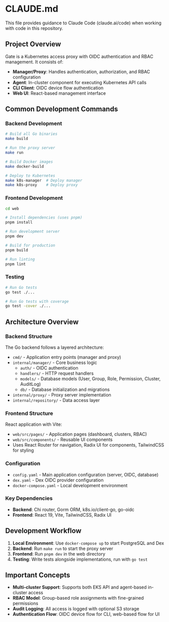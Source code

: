 # CLAUDE.md

This file provides guidance to Claude Code (claude.ai/code) when working with code in this repository.

## Project Overview

Gate is a Kubernetes access proxy with OIDC authentication and RBAC management. It consists of:
- **Manager/Proxy**: Handles authentication, authorization, and RBAC configuration
- **Agent**: In-cluster component for executing Kubernetes API calls
- **CLI Client**: OIDC device flow authentication
- **Web UI**: React-based management interface

## Common Development Commands

### Backend Development
```bash
# Build all Go binaries
make build

# Run the proxy server
make run

# Build Docker images
make docker-build

# Deploy to Kubernetes
make k8s-manager  # Deploy manager
make k8s-proxy    # Deploy proxy
```

### Frontend Development
```bash
cd web

# Install dependencies (uses pnpm)
pnpm install

# Run development server
pnpm dev

# Build for production
pnpm build

# Run linting
pnpm lint
```

### Testing
```bash
# Run Go tests
go test ./...

# Run Go tests with coverage
go test -cover ./...
```

## Architecture Overview

### Backend Structure
The Go backend follows a layered architecture:
- `cmd/` - Application entry points (manager and proxy)
- `internal/manager/` - Core business logic
  - `auth/` - OIDC authentication
  - `handlers/` - HTTP request handlers
  - `models/` - Database models (User, Group, Role, Permission, Cluster, AuditLog)
  - `db/` - Database initialization and migrations
- `internal/proxy/` - Proxy server implementation
- `internal/repository/` - Data access layer

### Frontend Structure
React application with Vite:
- `web/src/pages/` - Application pages (dashboard, clusters, RBAC)
- `web/src/components/` - Reusable UI components
- Uses React Router for navigation, Radix UI for components, TailwindCSS for styling

### Configuration
- `config.yaml` - Main application configuration (server, OIDC, database)
- `dex.yaml` - Dex OIDC provider configuration
- `docker-compose.yaml` - Local development environment

### Key Dependencies
- **Backend**: Chi router, Gorm ORM, k8s.io/client-go, go-oidc
- **Frontend**: React 19, Vite, TailwindCSS, Radix UI

## Development Workflow

1. **Local Environment**: Use `docker-compose up` to start PostgreSQL and Dex
2. **Backend**: Run `make run` to start the proxy server
3. **Frontend**: Run `pnpm dev` in the web directory
4. **Testing**: Write tests alongside implementations, run with `go test`

## Important Concepts

- **Multi-cluster Support**: Supports both EKS API and agent-based in-cluster access
- **RBAC Model**: Group-based role assignments with fine-grained permissions
- **Audit Logging**: All access is logged with optional S3 storage
- **Authentication Flow**: OIDC device flow for CLI, web-based flow for UI
